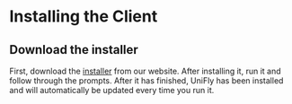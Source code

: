 # Installing the Client

## Download the installer
First, download the [installer](https://unifly.gg/#Download) from our website. After installing it, run it and follow through the prompts. After it has finished, UniFly has been installed and will automatically be updated every time you run it.